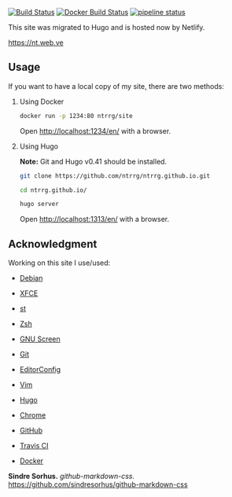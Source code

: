 [![Build Status](https://travis-ci.com/ntrrg/ntrrg.github.io.svg?branch=master)](https://travis-ci.com/ntrrg/ntrrg.github.io)
[![Docker Build Status](https://img.shields.io/docker/build/ntrrg/site.svg)](https://hub.docker.com/r/ntrrg/site/)
[![pipeline status](https://gitlab.com/ntrrg/ntrrg.github.io/badges/master/pipeline.svg)](https://gitlab.com/ntrrg/ntrrg.github.io/commits/master)

This site was migrated to Hugo and is hosted now by Netlify.

<https://nt.web.ve>

## Usage

If you want to have a local copy of my site, there are two methods:

1. Using Docker

    ```sh
    docker run -p 1234:80 ntrrg/site
    ```

    Open <http://localhost:1234/en/> with a browser.

2. Using Hugo

    **Note:** Git and Hugo v0.41 should be installed.

    ```sh
    git clone https://github.com/ntrrg/ntrrg.github.io.git
    ```

    ```sh
    cd ntrrg.github.io/
    ```

    ```sh
    hugo server
    ```

    Open <http://localhost:1313/en/> with a browser.

## Acknowledgment

Working on this site I use/used:

* [Debian](https://www.debian.org/)

* [XFCE](https://xfce.org/)

* [st](https://st.suckless.org/)

* [Zsh](http://www.zsh.org/)

* [GNU Screen](https://www.gnu.org/software/screen)

* [Git](https://git-scm.com/)

* [EditorConfig](http://editorconfig.org/)

* [Vim](https://www.vim.org/)

* [Hugo](https://gohugo.io)

* [Chrome](https://www.google.com/chrome/browser/desktop/index.html)

* [GitHub](https://github.com)

* [Travis CI](https://travis-ci.org)

* [Docker](https://docker.com)

**Sindre Sorhus.** *github-markdown-css.* <https://github.com/sindresorhus/github-markdown-css>

